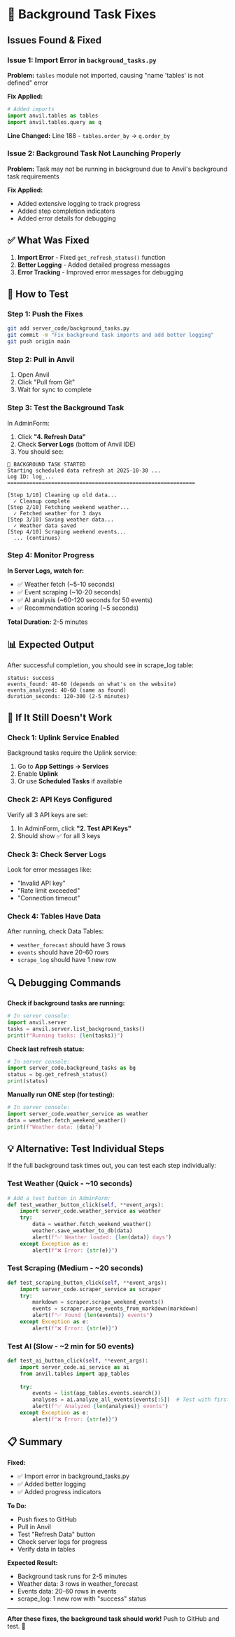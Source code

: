 # 🔧 Background Task Fixes

## Issues Found & Fixed

### Issue 1: Import Error in `background_tasks.py`
**Problem:** `tables` module not imported, causing "name 'tables' is not defined" error

**Fix Applied:**
```python
# Added imports
import anvil.tables as tables
import anvil.tables.query as q
```

**Line Changed:** Line 188 - `tables.order_by` → `q.order_by`

### Issue 2: Background Task Not Launching Properly
**Problem:** Task may not be running in background due to Anvil's background task requirements

**Fix Applied:**
- Added extensive logging to track progress
- Added step completion indicators
- Added error details for debugging

## ✅ What Was Fixed

1. **Import Error** - Fixed `get_refresh_status()` function
2. **Better Logging** - Added detailed progress messages
3. **Error Tracking** - Improved error messages for debugging

## 🚀 How to Test

### Step 1: Push the Fixes

```bash
git add server_code/background_tasks.py
git commit -m "Fix background task imports and add better logging"
git push origin main
```

### Step 2: Pull in Anvil

1. Open Anvil
2. Click "Pull from Git"
3. Wait for sync to complete

### Step 3: Test the Background Task

In AdminForm:

1. Click **"4. Refresh Data"**
2. Check **Server Logs** (bottom of Anvil IDE)
3. You should see:

```
🚀 BACKGROUND TASK STARTED
Starting scheduled data refresh at 2025-10-30 ...
Log ID: log_...
============================================================

[Step 1/10] Cleaning up old data...
  ✓ Cleanup complete
[Step 2/10] Fetching weekend weather...
  ✓ Fetched weather for 3 days
[Step 3/10] Saving weather data...
  ✓ Weather data saved
[Step 4/10] Scraping weekend events...
  ... (continues)
```

### Step 4: Monitor Progress

**In Server Logs, watch for:**
- ✅ Weather fetch (~5-10 seconds)
- ✅ Event scraping (~10-20 seconds)  
- ✅ AI analysis (~60-120 seconds for 50 events)
- ✅ Recommendation scoring (~5 seconds)

**Total Duration:** 2-5 minutes

## 📊 Expected Output

After successful completion, you should see in scrape_log table:

```
status: success
events_found: 40-60 (depends on what's on the website)
events_analyzed: 40-60 (same as found)
duration_seconds: 120-300 (2-5 minutes)
```

## 🐛 If It Still Doesn't Work

### Check 1: Uplink Service Enabled

Background tasks require the Uplink service:

1. Go to **App Settings → Services**
2. Enable **Uplink**
3. Or use **Scheduled Tasks** if available

### Check 2: API Keys Configured

Verify all 3 API keys are set:

1. In AdminForm, click **"2. Test API Keys"**
2. Should show ✅ for all 3 keys

### Check 3: Check Server Logs

Look for error messages like:
- "Invalid API key"
- "Rate limit exceeded"
- "Connection timeout"

### Check 4: Tables Have Data

After running, check Data Tables:
- `weather_forecast` should have 3 rows
- `events` should have 20-60 rows
- `scrape_log` should have 1 new row

## 🔍 Debugging Commands

**Check if background tasks are running:**
```python
# In server console:
import anvil.server
tasks = anvil.server.list_background_tasks()
print(f"Running tasks: {len(tasks)}")
```

**Check last refresh status:**
```python
# In server console:
import server_code.background_tasks as bg
status = bg.get_refresh_status()
print(status)
```

**Manually run ONE step (for testing):**
```python
# In server console:
import server_code.weather_service as weather
data = weather.fetch_weekend_weather()
print(f"Weather data: {data}")
```

## 💡 Alternative: Test Individual Steps

If the full background task times out, you can test each step individually:

### Test Weather (Quick - ~10 seconds)

```python
# Add a test button in AdminForm:
def test_weather_button_click(self, **event_args):
    import server_code.weather_service as weather
    try:
        data = weather.fetch_weekend_weather()
        weather.save_weather_to_db(data)
        alert(f"✅ Weather loaded: {len(data)} days")
    except Exception as e:
        alert(f"❌ Error: {str(e)}")
```

### Test Scraping (Medium - ~20 seconds)

```python
def test_scraping_button_click(self, **event_args):
    import server_code.scraper_service as scraper
    try:
        markdown = scraper.scrape_weekend_events()
        events = scraper.parse_events_from_markdown(markdown)
        alert(f"✅ Found {len(events)} events")
    except Exception as e:
        alert(f"❌ Error: {str(e)}")
```

### Test AI (Slow - ~2 min for 50 events)

```python
def test_ai_button_click(self, **event_args):
    import server_code.ai_service as ai
    from anvil.tables import app_tables
    
    try:
        events = list(app_tables.events.search())
        analyses = ai.analyze_all_events(events[:5])  # Test with first 5
        alert(f"✅ Analyzed {len(analyses)} events")
    except Exception as e:
        alert(f"❌ Error: {str(e)}")
```

## 📋 Summary

**Fixed:**
- ✅ Import error in background_tasks.py
- ✅ Added better logging
- ✅ Added progress indicators

**To Do:**
- Push fixes to GitHub
- Pull in Anvil
- Test "Refresh Data" button
- Check server logs for progress
- Verify data in tables

**Expected Result:**
- Background task runs for 2-5 minutes
- Weather data: 3 rows in weather_forecast
- Events data: 20-60 rows in events
- scrape_log: 1 new row with "success" status

---

**After these fixes, the background task should work!** Push to GitHub and test. 🚀

